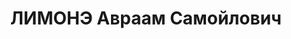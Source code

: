 ---
title: ЛИМОНЭ Авраам Самойлович
description: 'Род. в 1888, г. Николаев.

  Приговор: 23.11.1937 – ВМН'
---